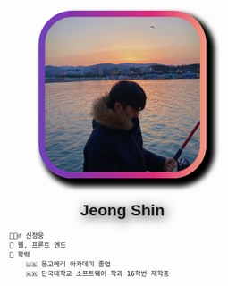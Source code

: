 <div id = "aboutme">

<img src="../.vuepress/public/images/logo.jpg" alt="Profile" class="profile">

<h1 style = "font-family: 'Josefin Sans', sans-serif; text-shadow: 3px 3px 20px #000;"> Jeong Shin </h1>
</div>

    💁🏻‍♂️ 신정웅
    💖 웹, 프론트 엔드
    🏫 학력
        🇺🇸 몽고메리 아카데미 졸업
        🇰🇷 단국대학교 소프트웨어 학과 16학번 재학중

<style>
*{
    /* margin: 0;
    padding: 0; */
    box-sizing: border-box;
}
#aboutme{
    margin-top: 20%;
    text-align: center;
}
@keyframes animate
{
    0%
    {
        background-position: 0 0;
    }
    50%
    {
        background-position: 300% 0;
    }
    100%
    {
        background-position: 0 0;
    }
}
.profile {
    width: 300px;
    height: 300px;
    border-radius: 20%;
    background: linear-gradient(90deg, #515BD4, #8134AF, #dd2a7b, #feda77, #f58529,#feda77, #dd2a7b, #8134AF, #515BD4);
    background-size: 400%;
    transition: 0.5s;
    animation: animate 30s ease-in-out infinite;
    padding: 0.7rem;
    box-shadow: 10px 10px 10px 5px rgba(0,0,0,1);
}


</style>
